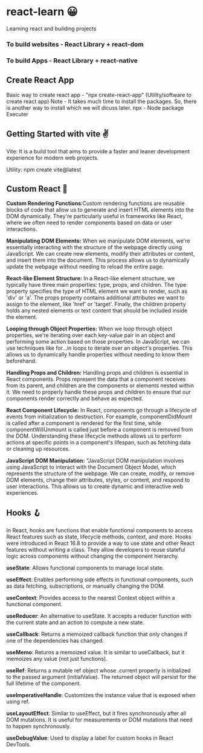 # react-learn 😀

Learning react and building projects

### To build websites - React Library + react-dom

### To build Apps - React Library + react-native

## Create React App

Basic way to create react app - "npx create-react-app" (Utility/software to create react app)
Note - It takes much time to install the packages. So, there is another way to install which we will dicuss later.
npx - Node package Executer

## Getting Started with vite ✌️

Vite: It is a build tool that aims to provide a faster and leaner development experience for modern web projects.

Utility: npm create vite@latest

## Custom React 🛃

**Custom Rendering Functions**:Custom rendering functions are reusable blocks of code that allow us to generate and insert HTML elements into the DOM dynamically. They're particularly useful in frameworks like React, where we often need to render components based on data or user interactions.

**Manipulating DOM Elements:** When we manipulate DOM elements, we're essentially interacting with the structure of the webpage directly using JavaScript. We can create new elements, modify their attributes or content, and insert them into the document. This process allows us to dynamically update the webpage without needing to reload the entire page.

**React-like Element Structure:** In a React-like element structure, we typically have three main properties: type, props, and children. The type property specifies the type of HTML element we want to render, such as 'div' or 'a'. The props property contains additional attributes we want to assign to the element, like 'href' or 'target'. Finally, the children property holds any nested elements or text content that should be included inside the element.

**Looping through Object Properties:** When we loop through object properties, we're iterating over each key-value pair in an object and performing some action based on those properties. In JavaScript, we can use techniques like for...in loops to iterate over an object's properties. This allows us to dynamically handle properties without needing to know them beforehand.

**Handling Props and Children:** Handling props and children is essential in React components. Props represent the data that a component receives from its parent, and children are the components or elements nested within it. We need to properly handle these props and children to ensure that our components render correctly and behave as expected.

**React Component Lifecycle:** In React, components go through a lifecycle of events from initialization to destruction. For example, componentDidMount is called after a component is rendered for the first time, while componentWillUnmount is called just before a component is removed from the DOM. Understanding these lifecycle methods allows us to perform actions at specific points in a component's lifespan, such as fetching data or cleaning up resources.

**JavaScript DOM Manipulation:** "JavaScript DOM manipulation involves using JavaScript to interact with the Document Object Model, which represents the structure of the webpage. We can create, modify, or remove DOM elements, change their attributes, styles, or content, and respond to user interactions. This allows us to create dynamic and interactive web experiences.

## Hooks 🪝

In React, hooks are functions that enable functional components to access React features such as state, lifecycle methods, context, and more. Hooks were introduced in React 16.8 to provide a way to use state and other React features without writing a class. They allow developers to reuse stateful logic across components without changing the component hierarchy.

**useState**: Allows functional components to manage local state.

**useEffect**: Enables performing side effects in functional components, such as data fetching, subscriptions, or manually changing the DOM.

**useContext**: Provides access to the nearest Context object within a functional component.

**useReducer**: An alternative to useState. It accepts a reducer function with the current state and an action to compute a new state.

**useCallback**: Returns a memoized callback function that only changes if one of the dependencies has changed.

**useMemo**: Returns a memoized value. It is similar to useCallback, but it memoizes any value (not just functions).

**useRef**: Returns a mutable ref object whose .current property is initialized to the passed argument (initialValue). The returned object will persist for the full lifetime of the component.

**useImperativeHandle**: Customizes the instance value that is exposed when using ref.

**useLayoutEffect**: Similar to useEffect, but it fires synchronously after all DOM mutations. It is useful for measurements or DOM mutations that need to happen synchronously.

**useDebugValue**: Used to display a label for custom hooks in React DevTools.



